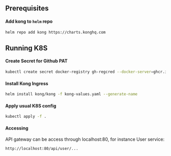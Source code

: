 
## Prerequisites


#### Add kong to `helm` repo

```bash
helm repo add kong https://charts.konghq.com
```


## Running K8S

#### Create Secret for Github PAT

```bash
kubectl create secret docker-registry gh-regcred --docker-server=ghcr.io --docker-username=GITHUB_USERNAME --docker-password=GITHUB_PAT
```


#### Install Kong Ingress

```bash
helm install kong/kong -f kong-values.yaml --generate-name
```


#### Apply usual K8S config

```bash
kubectl apply -f .
```

#### Accessing

API gateway can be access through localhost:80, for instance User service:

```bash
http://localhost:80/api/user/...
```